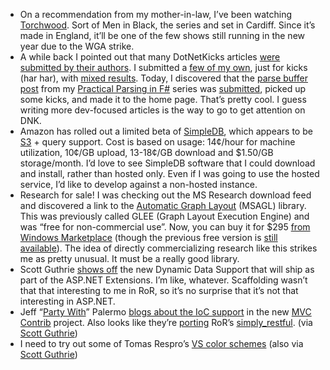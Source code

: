 -   On a recommendation from my mother-in-law, I’ve been watching
    [Torchwood](http://www.bbcamerica.com/content/262/index.jsp). Sort
    of Men in Black, the series and set in Cardiff. Since it’s made in
    England, it’ll be one of the few shows still running in the new year
    due to the WGA strike.
-   A while back I pointed out that many DotNetKicks articles [were
    submitted by their
    authors](http://devhawk.net/2007/01/31/morning-coffee-21/). I
    submitted a [few of my
    own](http://devhawk.net/2007/02/01/morning-coffee-22/), just for
    kicks (har har), with [mixed
    results](http://devhawk.net/2007/02/02/morning-coffee-23/).
    Today, I discovered that the [parse buffer
    post](http://devhawk.net/2007/12/11/practical-f-parsing-the-parse-buffer/)
    from my [Practical Parsing in
    F\#](http://devhawk.net/2007/12/10/practical-parsing-in-f/)
    series was
    [submitted](http://www.dotnetkicks.com/other/Practical_F_Parsing_Part_1_the_Parse_Buffer),
    picked up some kicks, and made it to the home page. That’s pretty
    cool. I guess writing more dev-focused articles is the way to go to
    get attention on DNK.
-   Amazon has rolled out a limited beta of
    [SimpleDB](http://www.amazon.com/b/ref=sc_fe_l_2?ie=UTF8&node=342335011&no=3435361&me=A36L942TSJ2AJA),
    which appears to be
    [S3](http://www.amazon.com/S3-AWS-home-page-Money/b/ref=sc_fe_l_2?ie=UTF8&node=16427261&no=3435361&me=A36L942TSJ2AJA) +
    query support. Cost is based on usage: 14¢/hour for machine
    utilization, 10¢/GB upload, 13-18¢/GB download and \$1.50/GB
    storage/month. I’d love to see SimpleDB software that I could
    download and install, rather than hosted only. Even if I was going
    to use the hosted service, I’d like to develop against a non-hosted
    instance.
-   Research for sale! I was checking out the MS Research download feed
    and discovered a link to the [Automatic Graph
    Layout](http://research.microsoft.com/research/msagl) (MSAGL)
    library. This was previously called GLEE (Graph Layout Execution
    Engine) and was “free for non-commercial use”. Now, you can buy it
    for \$295 [from Windows
    Marketplace](http://www.windowsmarketplace.com/details.aspx?view=info&itemid=6002737)
    (though the previous free version is [still
    available](http://research.microsoft.com/research/downloads/Details/0bbe180c-93c8-43f0-80fb-96e20d85a573/Details.aspx?0sr=d)).
    The idea of directly commercializing research like this strikes me
    as pretty unusual. It must be a really good library.
-   Scott Guthrie [shows
    off](http://weblogs.asp.net/scottgu/archive/2007/12/14/new-asp-net-dynamic-data-support.aspx)
    the new Dynamic Data Support that will ship as part of the ASP.NET
    Extensions. I’m like, whatever. Scaffolding wasn’t that that
    interesting to me in RoR, so it’s no surprise that it’s not that
    interesting in ASP.NET.
-   Jeff “[Party With](http://www.partywithpalermo.com)” Palermo [blogs
    about the IoC
    support](http://codebetter.com/blogs/jeffrey.palermo/archive/2007/12/11/mvccontrib-now-has-ioc-container-support-for-quot-the-big-3-quot.aspx)
    in the new [MVC Contrib](http://mvccontrib.org) project. Also looks
    like they’re
    [porting](http://mvccontrib.googlecode.com/svn/trunk/src/MVCContrib/SimplyRestful/)
    RoR’s
    [simply\_restful](http://weblog.rubyonrails.com/2006/8/1/simply-restful-in-rails-edge).
    (via [Scott
    Guthrie](http://weblogs.asp.net/scottgu/archive/2007/12/16/december-16th-links-asp-net-asp-net-ajax-asp-net-mvc-vs-net-iis7-wpf.aspx)) 
-   I need to try out some of Tomas Respro’s [VS color
    schemes](http://www.winterdom.com/weblog/CategoryView,category,VS%2BColor%2BScheme.aspx)
    (also via [Scott
    Guthrie](http://weblogs.asp.net/scottgu/archive/2007/12/16/december-16th-links-asp-net-asp-net-ajax-asp-net-mvc-vs-net-iis7-wpf.aspx))

